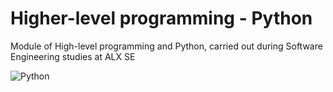 # Higher-level programming - Python
Module of High-level programming and Python, carried out during  Software Engineering studies at ALX SE

![Python](https://s3.amazonaws.com/assets.datacamp.com/blog_assets/Python+IDEs/patolino-pernalonga-python-ide2.gif)

